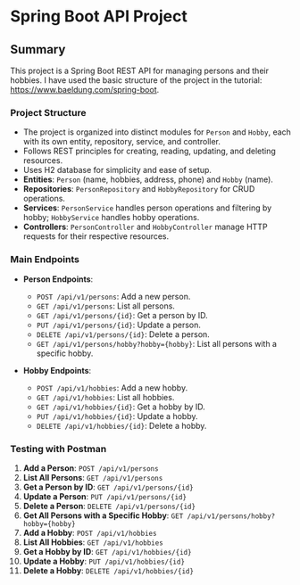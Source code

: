# Spring Boot API Project

## Summary

This project is a Spring Boot REST API for managing persons and their hobbies. I have used the basic structure of the project in the tutorial: https://www.baeldung.com/spring-boot. 

### Project Structure

- The project is organized into distinct modules for `Person` and `Hobby`, each with its own entity, repository, service, and controller.
- Follows REST principles for creating, reading, updating, and deleting resources.
- Uses H2 database for simplicity and ease of setup.
- **Entities**: `Person` (name, hobbies, address, phone) and `Hobby` (name).
- **Repositories**: `PersonRepository` and `HobbyRepository` for CRUD operations.
- **Services**: `PersonService` handles person operations and filtering by hobby; `HobbyService` handles hobby operations.
- **Controllers**: `PersonController` and `HobbyController` manage HTTP requests for their respective resources.

### Main Endpoints

- **Person Endpoints**:
  - `POST /api/v1/persons`: Add a new person.
  - `GET /api/v1/persons`: List all persons.
  - `GET /api/v1/persons/{id}`: Get a person by ID.
  - `PUT /api/v1/persons/{id}`: Update a person.
  - `DELETE /api/v1/persons/{id}`: Delete a person.
  - `GET /api/v1/persons/hobby?hobby={hobby}`: List all persons with a specific hobby.

- **Hobby Endpoints**:
  - `POST /api/v1/hobbies`: Add a new hobby.
  - `GET /api/v1/hobbies`: List all hobbies.
  - `GET /api/v1/hobbies/{id}`: Get a hobby by ID.
  - `PUT /api/v1/hobbies/{id}`: Update a hobby.
  - `DELETE /api/v1/hobbies/{id}`: Delete a hobby.

### Testing with Postman

1. **Add a Person**: `POST /api/v1/persons`
2. **List All Persons**: `GET /api/v1/persons`
3. **Get a Person by ID**: `GET /api/v1/persons/{id}`
4. **Update a Person**: `PUT /api/v1/persons/{id}`
5. **Delete a Person**: `DELETE /api/v1/persons/{id}`
6. **Get All Persons with a Specific Hobby**: `GET /api/v1/persons/hobby?hobby={hobby}`
7. **Add a Hobby**: `POST /api/v1/hobbies`
8. **List All Hobbies**: `GET /api/v1/hobbies`
9. **Get a Hobby by ID**: `GET /api/v1/hobbies/{id}`
10. **Update a Hobby**: `PUT /api/v1/hobbies/{id}`
11. **Delete a Hobby**: `DELETE /api/v1/hobbies/{id}`

